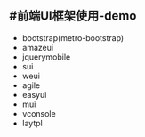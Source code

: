 #前端UI框架使用-demo
---
* bootstrap(metro-bootstrap)
* amazeui
* jquerymobile
* sui
* weui
* agile
* easyui
* mui
* vconsole
* laytpl